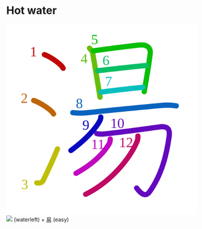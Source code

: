 # Hot water
![6e6f](Kanji/kanji-colorize/6e6f.svg)
![](http://www.kanjidamage.com/assets/radsmall/water-4770d222295684a6fc1b8e8cec486da119e1bcc2eac91d06622b4671e0098359.jpg) (waterleft) + [易](Vocabulary/易.md) (easy) 